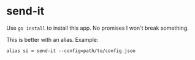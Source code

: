 # send-it

Use `go install` to install this app. No promises I won't break something.

This is better with an alias. Example:
```
alias si = send-it --config=path/to/config.json
```

